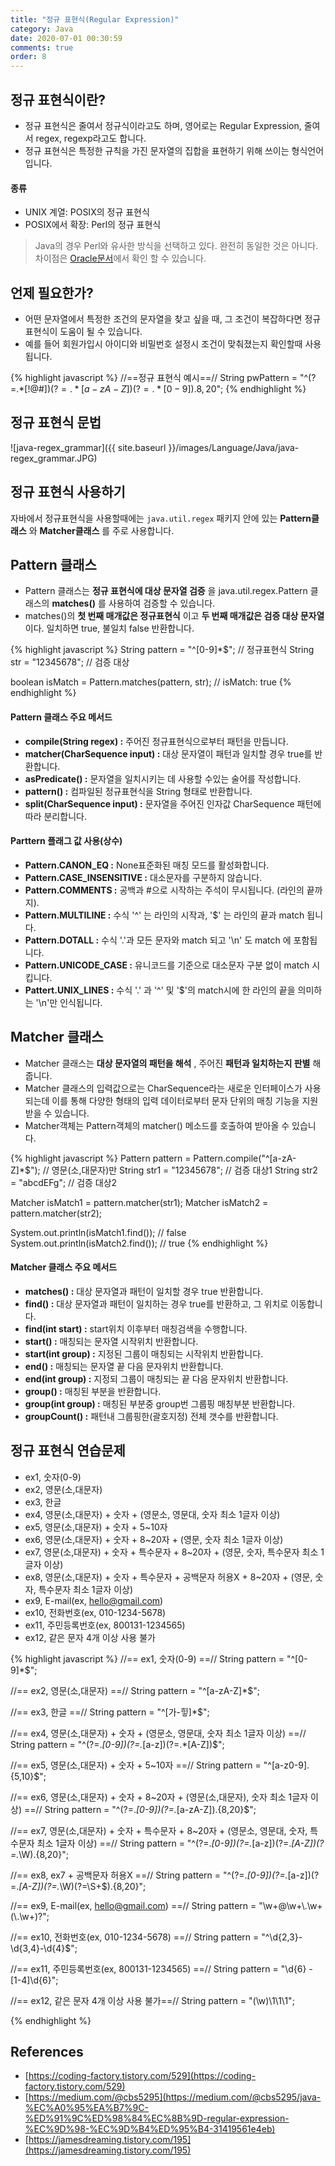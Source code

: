 ```yaml
---
title: "정규 표현식(Regular Expression)"
category: Java
date: 2020-07-01 00:30:59
comments: true
order: 8
---
```



## 정규 표현식이란?
* 정규 표현식은 줄여서 정규식이라고도 하며, 영어로는 Regular Expression, 줄여서 regex, regexp라고도 합니다. 
* 정규 표현식은 특정한 규칙을 가진 문자열의 집합을 표현하기 위해 쓰이는 형식언어입니다.

#### 종류
* UNIX 계열: POSIX의 정규 표현식
* POSIX에서 확장: Perl의 정규 표현식

> Java의 경우 Perl와 유사한 방식을 선택하고 있다. 완전히 동일한 것은 아니다. 차이점은 [Oracle문서](https://docs.oracle.com/javase/tutorial/essential/regex/index.html)에서 확인 할 수 있습니다.

## 언제 필요한가?
* 어떤 문자열에서 특정한 조건의 문자열을 찾고 싶을 때, 그 조건이 복잡하다면 정규 표현식이 도움이 될 수 있습니다.
* 예를 들어 회원가입시 아이디와 비밀번호 설정시 조건이 맞춰졌는지 확인할때 사용됩니다.

{% highlight javascript %}
//==정규 표현식 예시==//
String pwPattern = "^(?=.*[!@#$])(?=.*[a-zA-Z])(?=.*[0-9]).{8,20}$";
{% endhighlight %}

## 정규 표현식 문법

![java-regex_grammar]({{ site.baseurl }}/images/Language/Java/java-regex_grammar.JPG)

## 정규 표현식 사용하기
자바에서 정규표현식을 사용할때에는 `java.util.regex` 패키지 안에 있는 __Pattern클래스__ 와 __Matcher클래스__ 를 주로 사용합니다.

## Pattern 클래스
* Pattern 클래스는 __정규 표현식에 대상 문자열 검증__ 을 java.util.regex.Pattern 클래스의 __matches()__ 를 사용하여 검증할 수 있습니다.
* matches()의 __첫 번째 매개값은 정규표현식__ 이고 __두 번째 매개값은 검증 대상 문자열__ 이다. 일치하면 true, 불일치 false 반환합니다.

{% highlight javascript %}
String pattern = "^[0-9]*$"; // 정규표현식 
String str = "12345678"; // 검증 대상

boolean isMatch = Pattern.matches(pattern, str); // isMatch: true
{% endhighlight %}

#### Pattern 클래스 주요 메서드
* __compile(String regex) :__ 주어진 정규표현식으로부터 패턴을 만듭니다.
* __matcher(CharSequence input) :__ 대상 문자열이 패턴과 일치할 경우 true를 반환합니다.
* __asPredicate() :__ 문자열을 일치시키는 데 사용할 수있는 술어를 작성합니다.
* __pattern() :__ 컴파일된 정규표현식을 String 형태로 반환합니다.
* __split(CharSequence input) :__ 문자열을 주어진 인자값 CharSequence 패턴에 따라 분리합니다.

#### Parttern 플래그 값 사용(상수)
* __Pattern.CANON_EQ :__ None표준화된 매칭 모드를 활성화합니다.
* __Pattern.CASE_INSENSITIVE :__ 대소문자를 구분하지 않습니다. 
* __Pattern.COMMENTS :__ 공백과 #으로 시작하는 주석이 무시됩니다. (라인의 끝까지).
* __Pattern.MULTILINE :__ 수식 '^' 는 라인의 시작과, '$' 는 라인의 끝과 match 됩니다.
* __Pattern.DOTALL :__ 수식 '.'과 모든 문자와 match 되고 '\n' 도 match 에 포함됩니다.
* __Pattern.UNICODE_CASE :__ 유니코드를 기준으로 대소문자 구분 없이 match 시킵니다.
* __Pattert.UNIX_LINES :__ 수식 '.' 과 '^' 및 '$'의 match시에 한 라인의 끝을 의미하는 '\n'만 인식됩니다.

## Matcher 클래스
* Matcher 클래스는 __대상 문자열의 패턴을 해석__ , 주어진 __패턴과 일치하는지 판별__ 해줍니다.
* Matcher 클래스의 입력값으로는 CharSequence라는 새로운 인터페이스가 사용되는데 이를 통해 다양한 형태의 입력 데이터로부터 문자 단위의 매칭 기능을 지원 받을 수 있습니다.
* Matcher객체는 Pattern객체의 matcher() 메소드를 호출하여 받아올 수 있습니다.

{% highlight javascript %}
Pattern pattern = Pattern.compile("^[a-zA-Z]*$"); // 영문(소,대문자)만
String str1 = "12345678"; // 검증 대상1
String str2 = "abcdEFg"; // 검증 대상2

Matcher isMatch1 = pattern.matcher(str1); 
Matcher isMatch2 = pattern.matcher(str2);

System.out.println(isMatch1.find()); // false
System.out.println(isMatch2.find()); // true
{% endhighlight %}

#### Matcher 클래스 주요 메서드
* __matches() :__ 대상 문자열과 패턴이 일치할 경우 true 반환합니다.
* __find() :__ 대상 문자열과 패턴이 일치하는 경우 true를 반환하고, 그 위치로 이동합니다.
* __find(int start) :__ start위치 이후부터 매칭검색을 수행합니다.
* __start() :__ 매칭되는 문자열 시작위치 반환합니다.
* __start(int group) :__ 지정된 그룹이 매칭되는 시작위치 반환합니다.
* __end() :__ 매칭되는  문자열 끝 다음 문자위치 반환합니다.
* __end(int group) :__ 지정되 그룹이 매칭되는 끝 다음 문자위치 반환합니다.
* __group() :__ 매칭된 부분을 반환합니다.
* __group(int group) :__ 매칭된 부분중 group번 그룹핑 매칭부분 반환합니다. 
* __groupCount() :__ 패턴내 그룹핑한(괄호지정) 전체 갯수를 반환합니다.


## 정규 표현식 연습문제
* ex1, 숫자(0-9)
* ex2, 영문(소,대문자)
* ex3, 한글
* ex4, 영문(소,대문자) + 숫자 + (영문소, 영문대, 숫자 최소 1글자 이상)
* ex5, 영문(소,대문자) + 숫자 + 5~10자
* ex6, 영문(소,대문자) + 숫자 + 8~20자 + (영문, 숫자 최소 1글자 이상)
* ex7, 영문(소,대문자) + 숫자 + 특수문자 + 8~20자 + (영문, 숫자, 특수문자 최소 1글자 이상)
* ex8, 영문(소,대문자) + 숫자 + 특수문자 + 공백문자 허용X + 8~20자 + (영문, 숫자, 특수문자 최소 1글자 이상)
* ex9, E-mail(ex, hello@gmail.com)
* ex10, 전화번호(ex, 010-1234-5678)
* ex11, 주민등록번호(ex, 800131-1234565)
* ex12, 같은 문자 4개 이상 사용 불가

{% highlight javascript %}
//== ex1, 숫자(0-9) ==//
String pattern = "^[0-9]*$";

//== ex2, 영문(소,대문자) ==//
String pattern = "^[a-zA-Z]*$";

//== ex3, 한글 ==//
String pattern = "^[가-힣]*$";

//== ex4, 영문(소,대문자) + 숫자 + (영문소, 영문대, 숫자 최소 1글자 이상) ==//
String pattern = "^(?=.*[0-9])(?=.*[a-z])(?=.*[A-Z])$";

//== ex5, 영문(소,대문자) + 숫자 + 5~10자 ==//
String pattern = "^[a-z0-9].{5,10}$";

//== ex6, 영문(소,대문자) + 숫자 + 8~20자 + (영문(소,대문자), 숫자 최소 1글자 이상) ==//
String pattern = "^(?=.*[0-9])(?=.*[a-zA-Z]).{8,20}$";

//== ex7, 영문(소,대문자) + 숫자 + 특수문자 + 8~20자 + (영문소, 영문대, 숫자, 특수문자 최소 1글자 이상) ==//
String pattern = "^(?=.*[0-9])(?=.*[a-z])(?=.*[A-Z])(?=.*\\W).{8,20}";

//== ex8, ex7 + 공백문자 허용X ==//
String pattern = "^(?=.*[0-9])(?=.*[a-z])(?=.*[A-Z])(?=.*\\W)(?=\\S+$).{8,20}";

//== ex9, E-mail(ex, hello@gmail.com) ==//
String pattern = "\\w+@\\w+\\.\\w+(\\.\\w+)?";

//== ex10, 전화번호(ex, 010-1234-5678) ==//
String pattern = "^\d{2,3}-\d{3,4}-\d{4}$";

//== ex11, 주민등록번호(ex, 800131-1234565) ==//
String pattern = "\d{6} \- [1-4]\d{6}";

//== ex12, 같은 문자 4개 이상 사용 불가==//
String pattern = "(\\w)\\1\\1\\1";

{% endhighlight %}

## References
* [https://coding-factory.tistory.com/529](https://coding-factory.tistory.com/529)
* [https://medium.com/@cbs5295](https://medium.com/@cbs5295/java-%EC%A0%95%EA%B7%9C-%ED%91%9C%ED%98%84%EC%8B%9D-regular-expression-%EC%9D%98-%EC%9D%B4%ED%95%B4-31419561e4eb)
* [https://jamesdreaming.tistory.com/195](https://jamesdreaming.tistory.com/195)